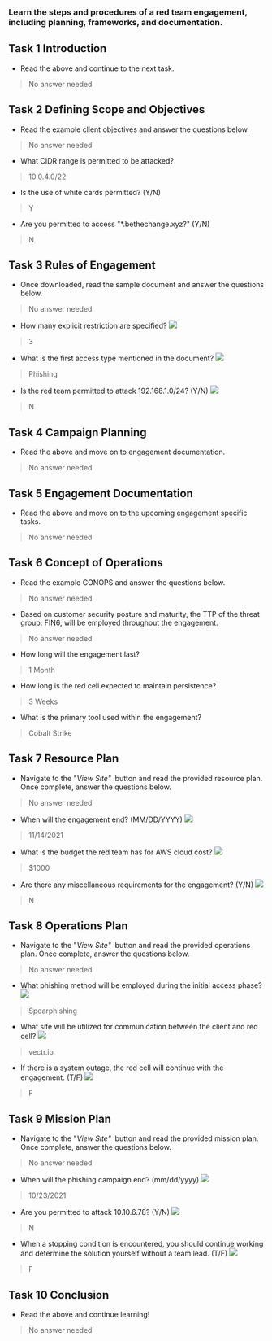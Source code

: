 ### Learn the steps and procedures of a red team engagement, including planning, frameworks, and documentation.

## Task 1 Introduction

- Read the above and continue to the next task.
> No answer needed

## Task 2 Defining Scope and Objectives

- Read the example client objectives and answer the questions below.
> No answer needed

- What CIDR range is permitted to be attacked?
> 10.0.4.0/22

- Is the use of white cards permitted? (Y/N)
> Y

- Are you permitted to access "*.bethechange.xyz?" (Y/N)
> N

## Task 3 Rules of Engagement

- Once downloaded, read the sample document and answer the questions below.
> No answer needed

- How many explicit restriction are specified?
![](Attachments/Red%20Team%20Engagementsrestricitons.png)
> 3

- What is the first access type mentioned in the document?
![](Attachments/accesstype.png)
> Phishing

- Is the red team permitted to attack 192.168.1.0/24? (Y/N)
![](Attachments/restrictions.png)
> N

## Task 4 Campaign Planning

- Read the above and move on to engagement documentation.
> No answer needed

## Task 5 Engagement Documentation

- Read the above and move on to the upcoming engagement specific tasks.
> No answer needed

## Task 6 Concept of Operations

- Read the example CONOPS and answer the questions below.
> No answer needed

- Based on customer security posture and maturity, the TTP of the threat group: FIN6, will be employed throughout the engagement.
> No answer needed

- How long will the engagement last?
> 1 Month

- How long is the red cell expected to maintain persistence?
> 3 Weeks

- What is the primary tool used within the engagement?
> Cobalt Strike

## Task 7 Resource Plan

- Navigate to the "_View Site"_  button and read the provided resource plan. Once complete, answer the questions below.
> No answer needed

- When will the engagement end? (MM/DD/YYYY)
![](Attachments/end.png)

> 11/14/2021

- What is the budget the red team has for AWS cloud cost?
![](Attachments/cloud.png)
> $1000

- Are there any miscellaneous requirements for the engagement? (Y/N)
![](Attachments/Norequirements.png)
> N

## Task 8 Operations Plan

- Navigate to the "_View Site"_  button and read the provided operations plan. Once complete, answer the questions below.
> No answer needed

- What phishing method will be employed during the initial access phase?
![](Attachments/phishing.png)
> Spearphishing

- What site will be utilized for communication between the client and red cell?
![](Attachments/site.png)
> vectr.io

- If there is a system outage, the red cell will continue with the engagement. (T/F)
![](Attachments/systemoutrage.png)
> F

## Task 9 Mission Plan

- Navigate to the "_View Site"_  button and read the provided mission plan. Once complete, answer the questions below.
> No answer needed

- When will the phishing campaign end? (mm/dd/yyyy)
![](Attachments/end2.png)
> 10/23/2021

- Are you permitted to attack 10.10.6.78? (Y/N)
![](Attachments/targets2.png)
> N

- When a stopping condition is encountered, you should continue working and determine the solution yourself without a team lead. (T/F)
![](Attachments/constattemaleadornot.png)
> F

## Task 10 Conclusion

- Read the above and continue learning!
> No answer needed

